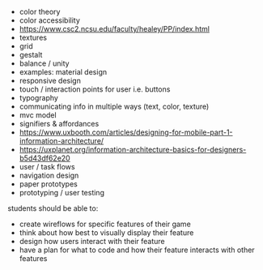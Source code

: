 ---
---
  - color theory
  - color accessibility
  - https://www.csc2.ncsu.edu/faculty/healey/PP/index.html
  - textures
  - grid
  - gestalt
  - balance / unity
  - examples: material design
  - responsive design
  - touch / interaction points for user i.e. buttons
  - typography
  - communicating info in multiple ways (text, color, texture)
  - mvc model
  - signifiers & affordances
  - https://www.uxbooth.com/articles/designing-for-mobile-part-1-information-architecture/
  - https://uxplanet.org/information-architecture-basics-for-designers-b5d43df62e20
  - user / task flows
  - navigation design
  - paper prototypes
  - prototyping / user testing

  students should be able to:
  - create wireflows for specific features of their game
  - think about how best to visually display their feature
  - design how users interact with their feature
  - have a plan for what to code and how their feature interacts with other features